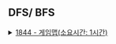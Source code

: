 ## DFS/ BFS
<details>
<summary>
<a href="_1844.java">1844 - 게임맵(소요시간: 1시간)</a>
</summary> 
    <ul>
<li>아이디어<ul>
<li>상하좌우 체크하면서 방문안했을 경우(1일 때)에만 bfs 탐색을 시작하면 된다!</li>
</ul>
</li>
<li>어려웠던 점<ul>
<li>n와 m 즉 2차원배열의 행과 열크기가 다름. 문제 이해를 조금 더 잘해보자!</li>
</ul>
</li>
<li>배운 점<ul>
<li>bfs 로 최단경로 알고리즘 구현가능!</li>
</ul>
</li>
</ul>

</details>